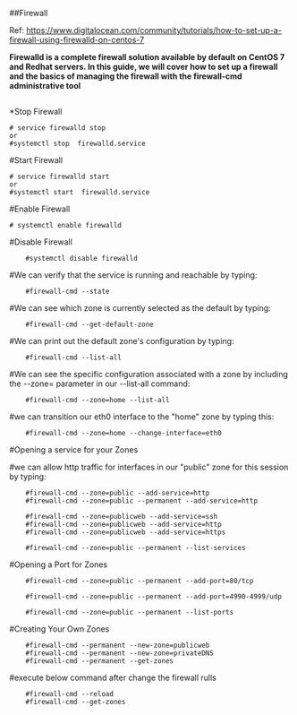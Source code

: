 ##Firewall

Ref:  https://www.digitalocean.com/community/tutorials/how-to-set-up-a-firewall-using-firewalld-on-centos-7

**Firewalld is a complete firewall solution available by default on CentOS 7 and Redhat servers. 
In this guide, we will cover how to set up a firewall and the basics of managing the firewall with the firewall-cmd administrative tool**


##

*Stop Firewall 

    # service firewalld stop
    or
    #systemctl stop  firewalld.service
    
#Start Firewall

    # service firewalld start
    or
    #systemctl start  firewalld.service
    
#Enable Firewall
 
    # systemctl enable firewalld
    
#Disable Firewall
 
        #systemctl disable firewalld
    


#We can verify that the service is running and reachable by typing:

        #firewall-cmd --state
        
#We can see which zone is currently selected as the default by typing:

        #firewall-cmd --get-default-zone
        
#We can print out the default zone's configuration by typing:

        #firewall-cmd --list-all
        
#We can see the specific configuration associated with a zone by including the --zone= parameter in our --list-all command:

        #firewall-cmd --zone=home --list-all
        
#we can transition our eth0 interface to the "home" zone by typing this:

        #firewall-cmd --zone=home --change-interface=eth0
        
        
 #Opening a service for your Zones
 
 #we can allow http traffic for interfaces in our "public" zone for this session by typing:
 
        #firewall-cmd --zone=public --add-service=http
        #firewall-cmd --zone=public --permanent --add-service=http
        
        #firewall-cmd --zone=publicweb --add-service=ssh
        #firewall-cmd --zone=publicweb --add-service=http
        #firewall-cmd --zone=publicweb --add-service=https
        
        #firewall-cmd --zone=public --permanent --list-services
        
#Opening a Port for Zones

        #firewall-cmd --zone=public --permanent --add-port=80/tcp
        
        #firewall-cmd --zone=public --permanent --add-port=4990-4999/udp
        
        #firewall-cmd --zone=public --permanent --list-ports
        

#Creating Your Own Zones

        #firewall-cmd --permanent --new-zone=publicweb
        #firewall-cmd --permanent --new-zone=privateDNS
        #firewall-cmd --permanent --get-zones
        
        
#execute below command after change the firewall rulls 

        #firewall-cmd --reload
        #firewall-cmd --get-zones
